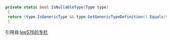 ```csharp

private static bool IsNullableType(Type type)
 {
 return (type.IsGenericType && type.GetGenericTypeDefinition().Equals(typeof(Nullable<>)));
 }

```
引用自:<a href="http://blog.csdn.net/lee576/article/details/6335190">lee576的专栏</a>
